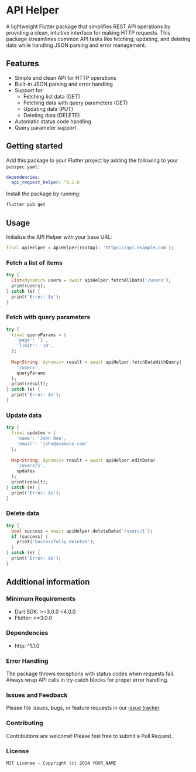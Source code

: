 # API Helper

A lightweight Flutter package that simplifies REST API operations by providing a clean, intuitive interface for making HTTP requests. This package streamlines common API tasks like fetching, updating, and deleting data while handling JSON parsing and error management.

## Features

- Simple and clean API for HTTP operations
- Built-in JSON parsing and error handling
- Support for:
    - Fetching list data (GET)
    - Fetching data with query parameters (GET)
    - Updating data (PUT)
    - Deleting data (DELETE)
- Automatic status code handling
- Query parameter support

## Getting started

Add this package to your Flutter project by adding the following to your `pubspec.yaml`:

```yaml
dependencies:
  api_request_helper: ^0.1.0
```

Install the package by running:
```bash
flutter pub get
```

## Usage

Initialize the API Helper with your base URL:

```dart
final apiHelper = ApiHelper(rootApi: 'https://api.example.com');
```

### Fetch a list of items
```dart
try {
  List<dynamic> users = await apiHelper.fetchAllData('/users');
  print(users);
} catch (e) {
  print('Error: $e');
}
```

### Fetch with query parameters
```dart
try {
  final queryParams = {
    'page': '1',
    'limit': '10',
  };
  
  Map<String, dynamic> result = await apiHelper.fetchDataWithQuery(
    '/users',
    queryParams
  );
  print(result);
} catch (e) {
  print('Error: $e');
}
```

### Update data
```dart
try {
  final updates = {
    'name': 'John Doe',
    'email': 'john@example.com'
  };
  
  Map<String, dynamic> result = await apiHelper.editData(
    '/users/1',
    updates
  );
  print(result);
} catch (e) {
  print('Error: $e');
}
```

### Delete data
```dart
try {
  bool success = await apiHelper.deleteData('/users/1');
  if (success) {
    print('Successfully deleted');
  }
} catch (e) {
  print('Error: $e');
}
```

## Additional information

### Minimum Requirements
- Dart SDK: >=3.0.0 <4.0.0
- Flutter: >=3.0.0

### Dependencies
- http: ^1.1.0

### Error Handling
The package throws exceptions with status codes when requests fail. Always wrap API calls in try-catch blocks for proper error handling.

### Issues and Feedback
Please file issues, bugs, or feature requests in our [issue tracker](link-to-your-repository-issues).

### Contributing
Contributions are welcome! Please feel free to submit a Pull Request.

### License
```
MIT License - Copyright (c) 2024 YOUR_NAME
```